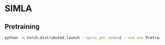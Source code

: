 # SIMLA
## Pretraining
```bash
python -m torch.distributed.launch --nproc_per_node=2 --use_env Pretrain.py --config configs/Pretrain.yaml --output_dir /net/acadia10a/data/zkhan/ALBEF-checkpoints/trash
```